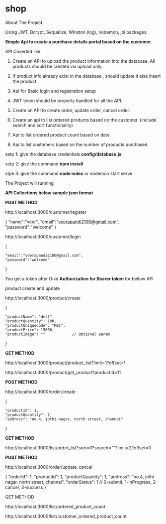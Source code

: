 # shop

About The Project

Using JWT, Bcrypt, Sequalize, Winston (log), nodemon, joi packages.

**Simple Api to create a purchase details portal based on the customer.**

API Coverted like

1. Create an API to upload the product information into the database. All products should be created via upload only.

2. If product info already exist in the database , should update it else insert the product

3. Api for Basic login and registration setup

4. JWT token should be properly handled for all the API.

4. Create an API to create order, update order, cancel order.

5. Create an api to list ordered products based on the customer. (include search and sort functionality)

6. Api to list ordered product count based on date.

7. Api to list customers based on the number of products purchased.

setp 1: give the database credentials **config/database.js**

setp 2: give the command **npm install**

stpe 3: give the command **node index** or nodemon start serve

The Project will running

**API Collections below sample json format**

**POST METHOD**

http://localhost:3000/customer/register

{
	"name":"veer",
	"email":"veerapandi2100@gmail.com",
	"password":"welcome"
}

http://localhost:3000/customer/login

{

	"email":"veerapandi2100@gmail.com",
	"password":"welcome"
}

You get a token after Give **Authorization for Bearer token** for bellow API

product create and update

http://localhost:3000/product/create

{

	"productName": "dell",
	"productQuantity": 100,
	"productUniqueCode": "M01",
	"productPrice": 15000,
	"productImage": ""            // Optional param
	
}

**GET METHOD**

http://localhost:3000/product/product_list?limit=1?offset=1

http://localhost:3000/product/get_product?productId=11

**POST METHOD**

http://localhost:3000/order/create

{

	"productId": 1,
	"productQuantity": 1,
	"address": "no.4, jothi nagar, north street, chennai"
	
}

**GET METHOD**

http://localhost:3000/list/order_list?sort=0?search=""?limit=2?offset=0

**POST METHOD**

http://localhost:3000/order/update_cancel

{
    "orderId": 1,
    "productId": 1,
    "productQuantity": 1,
    "address": "no.4, jothi nagar, north street, chennai",
    "orderStatus": 1                   // 0-submit, 1-inProgress, 2-cancel, 3-success
}

GET METHOD

http://localhost:3000/list/ordered_product_count

http://localhost:3000/list/customer_ordered_product_count
